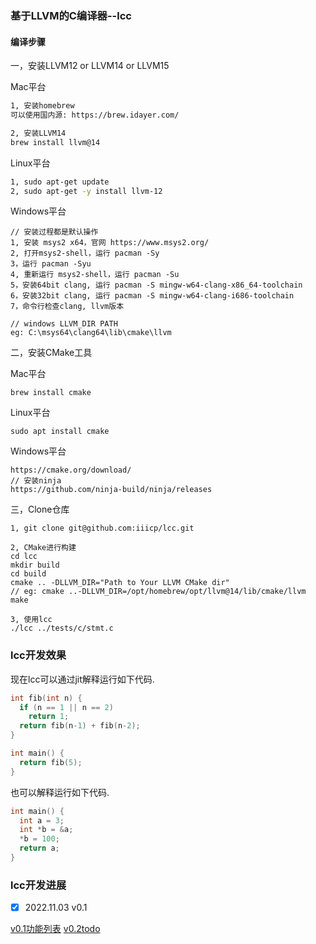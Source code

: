 

### 基于LLVM的C编译器--lcc

#### 编译步骤

一，安装LLVM12 or LLVM14 or LLVM15

Mac平台

```bash
1, 安装homebrew
可以使用国内源: https://brew.idayer.com/

2, 安装LLVM14
brew install llvm@14
```

Linux平台

```bash
1, sudo apt-get update
2, sudo apt-get -y install llvm-12
```

Windows平台

```
// 安装过程都是默认操作
1, 安装 msys2 x64，官网 https://www.msys2.org/
2, 打开msys2-shell，运行 pacman -Sy
3，运行 pacman -Syu
4, 重新运行 msys2-shell，运行 pacman -Su
5，安装64bit clang, 运行 pacman -S mingw-w64-clang-x86_64-toolchain
6，安装32bit clang, 运行 pacman -S mingw-w64-clang-i686-toolchain
7，命令行检查clang, llvm版本

// windows LLVM_DIR PATH
eg: C:\msys64\clang64\lib\cmake\llvm
```



二，安装CMake工具

Mac平台

```
brew install cmake
```

Linux平台

```
sudo apt install cmake
```

Windows平台

```
https://cmake.org/download/
// 安装ninja
https://github.com/ninja-build/ninja/releases
```



三，Clone仓库

```
1, git clone git@github.com:iiicp/lcc.git

2, CMake进行构建
cd lcc
mkdir build
cd build 
cmake .. -DLLVM_DIR="Path to Your LLVM CMake dir"
// eg: cmake ..-DLLVM_DIR=/opt/homebrew/opt/llvm@14/lib/cmake/llvm
make 

3, 使用lcc
./lcc ../tests/c/stmt.c
```



### lcc开发效果

现在lcc可以通过jit解释运行如下代码.

```c
int fib(int n) {
  if (n == 1 || n == 2)
    return 1;
  return fib(n-1) + fib(n-2);
}

int main() {
  return fib(5);
}
```

也可以解释运行如下代码.

```c
int main() {
  int a = 3;
  int *b = &a;
  *b = 100;
  return a;
}
```

### lcc开发进展

- [x] 2022.11.03  v0.1

[v0.1功能列表](https://github.com/iiicp/lcc/wiki/lcc-v0.1)
[v0.2todo](https://github.com/iiicp/lcc/wiki/lcc-v0.2-todo)



